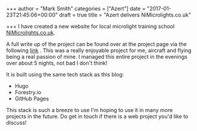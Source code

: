 +++
author = "Mark Smith"
categories = ["Azert"]
date = "2017-01-23T21:45:06+00:00"
draft = true
title = "Azert delivers NiMicrolights.co.uk"

+++
I have created a new website for local microlight training school [NiMicrolights.co.uk](www.nimicrolights.co.uk).

A full write up of the project can be found over at the project page via the following [link](/project/nimicrolights-website/) . This was a really enjoyable project for me, aircraft and flying being a real passion of mine. I managed this entire project in the evenings over about 5 nights, not bad I don't think!

It is built using the same tech stack as this blog:

*   Hugo
*   Forestry.io
*   GitHub Pages

This stack is such a breeze to use I'm hoping to use it in many more projects in the future. Do get in touch if there is a web project you'd like to discuss!